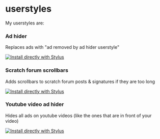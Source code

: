 # userstyles
My userstyles are:
### Ad hider
Replaces ads with "ad removed by ad hider userstyle"

[![Install directly with Stylus](https://img.shields.io/badge/Install%20directly%20with-Stylus-00adad.svg)](https://github.com/BoomerScratch/userstyles/raw/master/hide-ads.user.css)

### Scratch forum scrollbars
Adds scrollbars to scratch forum posts & signatures if they are too long

[![Install directly with Stylus](https://img.shields.io/badge/Install%20directly%20with-Stylus-00adad.svg)](https://github.com/BoomerScratch/userstyles/raw/master/scrollbars-scratch-forum-posts.user.css)

### Youtube video ad hider
Hides all ads on youtube videos (like the ones that are in front of your video)

[![Install directly with Stylus](https://img.shields.io/badge/Install%20directly%20with-Stylus-00adad.svg)](https://github.com/BoomerScratch/userstyles/raw/master/youtube-video-ad-hider.user.css)
